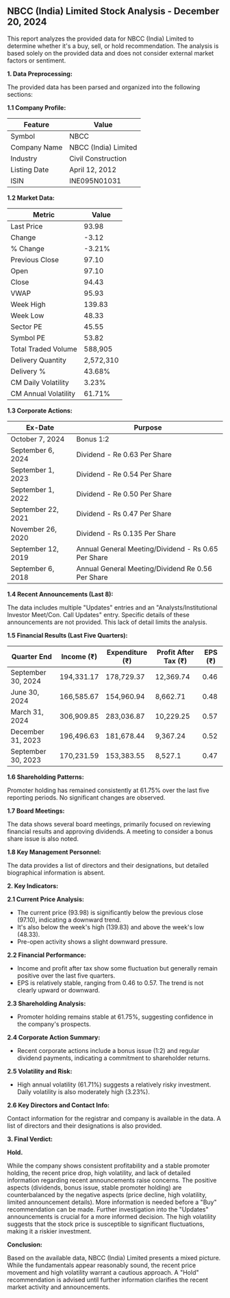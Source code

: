 ## NBCC (India) Limited Stock Analysis - December 20, 2024

This report analyzes the provided data for NBCC (India) Limited to determine whether it's a buy, sell, or hold recommendation.  The analysis is based solely on the provided data and does not consider external market factors or sentiment.

**1. Data Preprocessing:**

The provided data has been parsed and organized into the following sections:

**1.1 Company Profile:**

| Feature          | Value                     |
|-----------------|--------------------------|
| Symbol           | NBCC                      |
| Company Name     | NBCC (India) Limited      |
| Industry         | Civil Construction         |
| Listing Date     | April 12, 2012            |
| ISIN             | INE095N01031              |


**1.2 Market Data:**

| Metric                | Value     |
|-----------------------|------------|
| Last Price            | 93.98     |
| Change                | -3.12     |
| % Change              | -3.21%    |
| Previous Close        | 97.10     |
| Open                  | 97.10     |
| Close                 | 94.43     |
| VWAP                  | 95.93     |
| Week High             | 139.83    |
| Week Low              | 48.33     |
| Sector PE             | 45.55     |
| Symbol PE             | 53.82     |
| Total Traded Volume   | 588,905   |
| Delivery Quantity     | 2,572,310 |
| Delivery %            | 43.68%    |
| CM Daily Volatility   | 3.23%     |
| CM Annual Volatility  | 61.71%    |


**1.3 Corporate Actions:**

| Ex-Date      | Purpose                               |
|--------------|---------------------------------------|
| October 7, 2024 | Bonus 1:2                             |
| September 6, 2024 | Dividend - Re 0.63 Per Share          |
| September 1, 2023 | Dividend - Re 0.54 Per Share          |
| September 1, 2022 | Dividend - Re 0.50 Per Share          |
| September 22, 2021 | Dividend - Rs 0.47 Per Share         |
| November 26, 2020 | Dividend - Rs 0.135 Per Share        |
| September 12, 2019 | Annual General Meeting/Dividend - Rs 0.65 Per Share |
| September 6, 2018 | Annual General Meeting/Dividend Re 0.56 Per Share |


**1.4 Recent Announcements (Last 8):**

The data includes multiple "Updates" entries and an "Analysts/Institutional Investor Meet/Con. Call Updates" entry.  Specific details of these announcements are not provided.  This lack of detail limits the analysis.


**1.5 Financial Results (Last Five Quarters):**

| Quarter End     | Income (₹)      | Expenditure (₹) | Profit After Tax (₹) | EPS (₹) |
|-----------------|-----------------|--------------------|-----------------------|---------|
| September 30, 2024 | 194,331.17     | 178,729.37        | 12,369.74            | 0.46    |
| June 30, 2024     | 166,585.67     | 154,960.94        | 8,662.71             | 0.48    |
| March 31, 2024    | 306,909.85     | 283,036.87        | 10,229.25            | 0.57    |
| December 31, 2023 | 196,496.63     | 181,678.44        | 9,367.24             | 0.52    |
| September 30, 2023| 170,231.59     | 153,383.55        | 8,527.1              | 0.47    |


**1.6 Shareholding Patterns:**

Promoter holding has remained consistently at 61.75% over the last five reporting periods.  No significant changes are observed.


**1.7 Board Meetings:**

The data shows several board meetings, primarily focused on reviewing financial results and approving dividends.  A meeting to consider a bonus share issue is also noted.


**1.8 Key Management Personnel:**

The data provides a list of directors and their designations, but detailed biographical information is absent.


**2. Key Indicators:**

**2.1 Current Price Analysis:**

* The current price (93.98) is significantly below the previous close (97.10), indicating a downward trend.
* It's also below the week's high (139.83) and above the week's low (48.33).
* Pre-open activity shows a slight downward pressure.

**2.2 Financial Performance:**

* Income and profit after tax show some fluctuation but generally remain positive over the last five quarters.
* EPS is relatively stable, ranging from 0.46 to 0.57.  The trend is not clearly upward or downward.

**2.3 Shareholding Analysis:**

* Promoter holding remains stable at 61.75%, suggesting confidence in the company's prospects.

**2.4 Corporate Action Summary:**

* Recent corporate actions include a bonus issue (1:2) and regular dividend payments, indicating a commitment to shareholder returns.

**2.5 Volatility and Risk:**

* High annual volatility (61.71%) suggests a relatively risky investment.  Daily volatility is also moderately high (3.23%).

**2.6 Key Directors and Contact Info:**

Contact information for the registrar and company is available in the data.  A list of directors and their designations is also provided.


**3. Final Verdict:**

**Hold.**

While the company shows consistent profitability and a stable promoter holding, the recent price drop, high volatility, and lack of detailed information regarding recent announcements raise concerns.  The positive aspects (dividends, bonus issue, stable promoter holding) are counterbalanced by the negative aspects (price decline, high volatility, limited announcement details).  More information is needed before a "Buy" recommendation can be made.  Further investigation into the "Updates" announcements is crucial for a more informed decision.  The high volatility suggests that the stock price is susceptible to significant fluctuations, making it a riskier investment.

**Conclusion:**

Based on the available data, NBCC (India) Limited presents a mixed picture.  While the fundamentals appear reasonably sound, the recent price movement and high volatility warrant a cautious approach.  A "Hold" recommendation is advised until further information clarifies the recent market activity and announcements.
